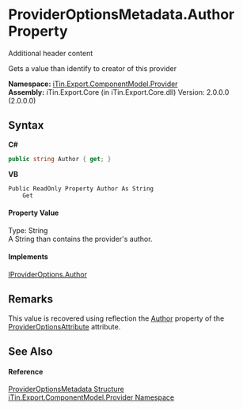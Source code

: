 # ProviderOptionsMetadata.Author Property 
Additional header content 

Gets a value than identify to creator of this provider

**Namespace:**&nbsp;<a href="N_iTin_Export_ComponentModel_Provider">iTin.Export.ComponentModel.Provider</a><br />**Assembly:**&nbsp;iTin.Export.Core (in iTin.Export.Core.dll) Version: 2.0.0.0 (2.0.0.0)

## Syntax

**C#**<br />
``` C#
public string Author { get; }
```

**VB**<br />
``` VB
Public ReadOnly Property Author As String
	Get
```


#### Property Value
Type: String<br />A String than contains the provider's author.

#### Implements
<a href="P_iTin_Export_ComponentModel_Provider_IProviderOptions_Author">IProviderOptions.Author</a><br />

## Remarks
This value is recovered using reflection the <a href="P_iTin_Export_ComponentModel_Provider_ProviderOptionsAttribute_Author">Author</a> property of the <a href="T_iTin_Export_ComponentModel_Provider_ProviderOptionsAttribute">ProviderOptionsAttribute</a> attribute.

## See Also


#### Reference
<a href="T_iTin_Export_ComponentModel_Provider_ProviderOptionsMetadata">ProviderOptionsMetadata Structure</a><br /><a href="N_iTin_Export_ComponentModel_Provider">iTin.Export.ComponentModel.Provider Namespace</a><br />